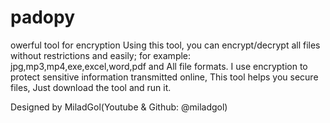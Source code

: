 # padopy
owerful tool for encryption
Using this tool, you can encrypt/decrypt all files without restrictions and easily;
for example: jpg,mp3,mp4,exe,excel,word,pdf and All file formats.
I use encryption to protect sensitive information transmitted online,
This tool helps you secure files, Just download the tool and run it.

Designed by MiladGol(Youtube & Github: @miladgol)
